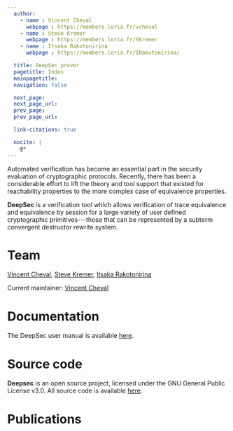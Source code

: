 ```yaml
---
  author:
    - name : Vincent Cheval
      webpage : https://members.loria.fr/vcheval
    - name : Steve Kremer
      webpage : https://members.loria.fr/SKremer
    - name : Itsaka Rakotonirina
      webpage : https://members.loria.fr/IRakotonirina/

  title: DeepSec prover
  pagetitle: Index
  mainpagetitle:
  navigation: false

  next_page:
  next_page_url:
  prev_page:
  prev_page_url:

  link-citations: true

  nocite: |
    @*
---
```



Automated verification has become an essential part in the security
evaluation of cryptographic protocols. Recently, there has been a
considerable effort to lift the theory and tool support that existed
for reachability properties to the more complex case of equivalence
properties.

**DeepSec** is a verification tool which allows verification of trace
equivalence and equivalence by session for a large variety of user
defined cryptographic primitives---those that can be represented by a
subterm convergent destructor rewrite system. 


# Team

[Vincent Cheval](https://members.loria.fr/VCheval/), [Steve Kremer](https://members.loria.fr/SKremer/), [Itsaka Rakotonirina](https://members.loria.fr/IRakotonirina/)

Current maintainer: [Vincent Cheval](https://members.loria.fr/VCheval/)

# Documentation

The DeepSec user manual is available [here](manual.html).


# Source code

**Deepsec** is an open source project, licensed under the GNU General
Public License v3.0. All source code is available
[here](https://github.com/DeepSec-prover).


# Publications

<div id="refs"></div>
